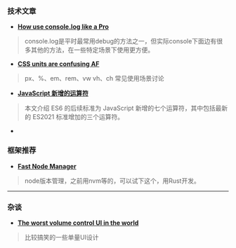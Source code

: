### 技术文章

+ **[How use console.log like a Pro](https://brayanarrieta.hashnode.dev/how-use-consolelog-like-a-pro)**
> console.log是平时最常用debug的方法之一，但实际console下面边有很多其他的方法，在一些特定场景下使用更方便。


+ **[CSS units are confusing AF](https://yurilee.hashnode.dev/css-units-are-confusing-af)**
> px、%、em、rem、vw vh、ch 常见使用场景讨论


+ **[JavaScript 新增的运算符](https://wangdoc.com/es6/operator.html)**
>本文介绍 ES6 的后续标准为 JavaScript 新增的七个运算符，其中包括最新的 ES2021 标准增加的三个运算符。

+ **[]()**

### 框架推荐
+ **[Fast Node Manager](https://github.com/Schniz/fnm)**
> node版本管理，之前用nvm等的，可以试下这个，用Rust开发。
---
### 杂谈

+ **[The worst volume control UI in the world](https://uxdesign.cc/the-worst-volume-control-ui-in-the-world-60713dc86950)**
> 比较搞笑的一些单量UI设计
